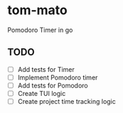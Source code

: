 # tom-mato
Pomodoro Timer in go

## TODO

- [ ] Add tests for Timer 
- [ ] Implement Pomodoro timer
- [ ] Add tests for Pomodoro
- [ ] Create TUI logic
- [ ] Create project time tracking logic

